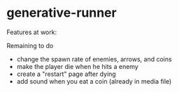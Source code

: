 # generative-runner

Features at work:

Remaining to do
* change the spawn rate of enemies, arrows, and coins
* make the player die when he hits a enemy 
* create a "restart" page after dying 
* add sound when you eat a coin (already in media file)